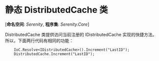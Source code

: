# 静态 DistributedCache 类

[**命名空间**: *Serenity*, **程序集**: *Serenity.Core*]

DistributedCache 类提供访问当前注册的 IDistributedCache 实现的快捷方法。所以，下面两行代码有相同的功能：

```
    IoC.Resolve<IDistributedCache>().Increment("LastID");
    DistributedCache.Increment("LastID");
```
